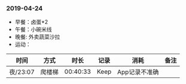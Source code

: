 ### 2019-04-24

* 早餐：卤蛋*2
* 午餐：小碗米线
* 晚餐: 外卖蔬菜沙拉
* 运动：

时间 | 方式 | 时长 | 记录 | 消耗 | 备注 
-|-|-|-|-|-
夜/23:07 | 爬楼梯 | 00:40:33 | Keep | App记录不准确 |